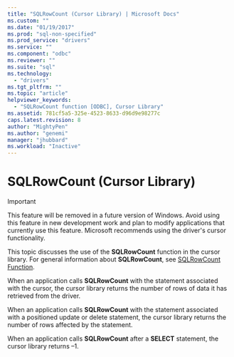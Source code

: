 ```yaml
---
title: "SQLRowCount (Cursor Library) | Microsoft Docs"
ms.custom: ""
ms.date: "01/19/2017"
ms.prod: "sql-non-specified"
ms.prod_service: "drivers"
ms.service: ""
ms.component: "odbc"
ms.reviewer: ""
ms.suite: "sql"
ms.technology: 
  - "drivers"
ms.tgt_pltfrm: ""
ms.topic: "article"
helpviewer_keywords: 
  - "SQLRowCount function [ODBC], Cursor Library"
ms.assetid: 781cf5a5-325e-4523-8633-d96d9e98277c
caps.latest.revision: 8
author: "MightyPen"
ms.author: "genemi"
manager: "jhubbard"
ms.workload: "Inactive"
---
```

# SQLRowCount (Cursor Library)
> [!IMPORTANT]  
>  This feature will be removed in a future version of Windows. Avoid using this feature in new development work and plan to modify applications that currently use this feature. Microsoft recommends using the driver's cursor functionality.  
  
 This topic discusses the use of the **SQLRowCount** function in the cursor library. For general information about **SQLRowCount**, see [SQLRowCount Function](../../../odbc/reference/syntax/sqlrowcount-function.md).  
  
 When an application calls **SQLRowCount** with the statement associated with the cursor, the cursor library returns the number of rows of data it has retrieved from the driver.  
  
 When an application calls **SQLRowCount** with the statement associated with a positioned update or delete statement, the cursor library returns the number of rows affected by the statement.  
  
 When an application calls **SQLRowCount** after a **SELECT** statement, the cursor library returns –1.
